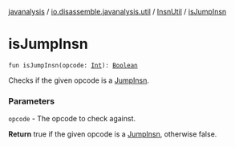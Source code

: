 [javanalysis](../../index.md) / [io.disassemble.javanalysis.util](../index.md) / [InsnUtil](index.md) / [isJumpInsn](./is-jump-insn.md)

# isJumpInsn

`fun isJumpInsn(opcode: `[`Int`](https://kotlinlang.org/api/latest/jvm/stdlib/kotlin/-int/index.html)`): `[`Boolean`](https://kotlinlang.org/api/latest/jvm/stdlib/kotlin/-boolean/index.html)

Checks if the given opcode is a [JumpInsn](../../io.disassemble.javanalysis.insn/-jump-insn/index.md).

### Parameters

`opcode` - The opcode to check against.

**Return**
true if the given opcode is a [JumpInsn](../../io.disassemble.javanalysis.insn/-jump-insn/index.md), otherwise false.

